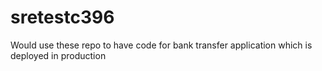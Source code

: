 # sretestc396
Would use these repo to have code for bank transfer application which is deployed in production
